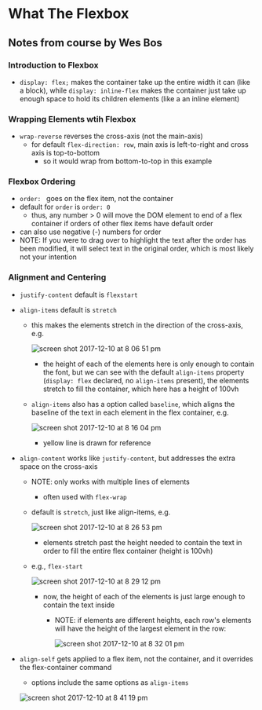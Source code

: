# What The Flexbox
## Notes from course by Wes Bos

### Introduction to Flexbox
* `display: flex;` makes the container take up the entire width it can (like a block), while `display: inline-flex` makes the container just take up enough space to hold its children elements (like a an inline element)

### Wrapping Elements wtih Flexbox
* `wrap-reverse` reverses the cross-axis (not the main-axis)
    * for default `flex-direction: row`, main axis is left-to-right and cross axis is top-to-bottom
        * so it would wrap from bottom-to-top in this example

### Flexbox Ordering
* `order: ` goes on the flex item, not the container
* default for `order` is `order: 0`
    * thus, any number > 0 will move the DOM element to end of a flex container if orders of other flex items have default order
* can also use negative (-) numbers for order
* NOTE: If you were to drag over to highlight the text after the order has been modified, it will select text in the original order, which is most likely not your intention

### Alignment and Centering
* `justify-content` default is `flexstart`
* `align-items` default is `stretch`
    *  this makes the elements stretch in the direction of the cross-axis, e.g.

        ![screen shot 2017-12-10 at 8 06 51 pm](https://user-images.githubusercontent.com/15662012/33815367-b570af78-dde5-11e7-88a5-43a7b4d1a4df.png)
        * the height of each of the elements here is only enough to contain the font, but we can see with the default `align-items` property (`display: flex` declared, no `align-items` present), the elements stretch to fill the container, which here has a height of 100vh
    * `align-items` also has a option called `baseline`, which aligns the baseline of the text in each element in the flex container, e.g.

        ![screen shot 2017-12-10 at 8 16 04 pm](https://user-images.githubusercontent.com/15662012/33815532-0aa6e0ba-dde7-11e7-9f2d-f879296fcedb.png)
        * yellow line is drawn for reference
* `align-content` works like `justify-content`, but addresses the extra space on the cross-axis
    * NOTE: only works with multiple lines of elements
        * often used with `flex-wrap`
    * default is `stretch`, just like align-items, e.g.

        ![screen shot 2017-12-10 at 8 26 53 pm](https://user-images.githubusercontent.com/15662012/33815728-858092da-dde8-11e7-9e61-f05bec201dfd.png)
        * elements stretch past the height needed to contain the text in order to fill the entire flex container (height is 100vh)
    * e.g., `flex-start`

        ![screen shot 2017-12-10 at 8 29 12 pm](https://user-images.githubusercontent.com/15662012/33815764-da826038-dde8-11e7-9a2a-247fa9d4d757.png)
        * now, the height of each of the elements is just large enough to contain the text inside
            * NOTE: if elements are different heights, each row's elements will have the height of the largest element in the row:

                ![screen shot 2017-12-10 at 8 32 01 pm](https://user-images.githubusercontent.com/15662012/33815809-363da496-dde9-11e7-968f-dc5d41d91c58.png)
* `align-self` gets applied to a flex item, not the container, and it overrides the flex-container command
    * options include the same options as `align-items`

    ![screen shot 2017-12-10 at 8 41 19 pm](https://user-images.githubusercontent.com/15662012/33815957-8fcca6dc-ddea-11e7-8c2a-8f75989e06e2.png)



